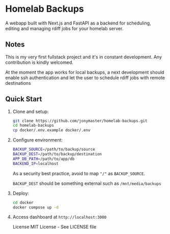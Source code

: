 # Homelab Backups

A webapp built with Next.js and FastAPI as a backend for scheduling, editing and managing rdiff jobs for your homelab server.

## Notes

This is my very first fullstack project and it's in constant development. Any contribution is kindly welcomed.

At the moment the app works for local backups, a next development should enable ssh authentication and let the user to schedule rdiff jobs with remote destinations

## Quick Start

1. Clone and setup:

    ```bash
    git clone https://github.com/jonymaster/homelab-backups.git
    cd homelab-backups
    cp docker/.env.example docker/.env
    ```

2. Configure environment:

    ```bash
    BACKUP_SOURCE=/path/to/backup/source
    BACKUP_DEST=/path/to/backup/destination
    APP_DB_PATH=/path/to/app/db
    BACKEND_IP=localhost
    ```
    As a security best practice, avoid to map ```"/"``` as ```BACKUP_SOURCE```.

    ```BACKUP_DEST``` should be something external such as ```/mnt/media/backups```

4. Deploy:

    ```bash
    cd docker
    docker compose up -d
    ```

5. Access dashboard at ```http://localhost:3000```

    License
    MIT License - See LICENSE file
